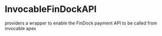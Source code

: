 # InvocableFinDockAPI
providers a wrapper to enable the FinDock payment API to be called from invocable apex
